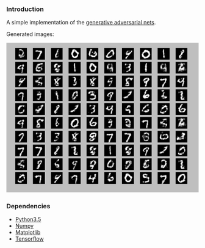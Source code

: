 ### Introduction

  A simple implementation of the [generative adversarial nets](https://arxiv.org/abs/1406.2661).
  
  Generated images:
  
  ![generated image](img/result.png)

### Dependencies

* [Python3.5](https://www.python.org/)
* [Numpy](http://www.numpy.org/)
* [Matplotlib](http://matplotlib.org/)
* [Tensorflow](https://www.tensorflow.org/)
